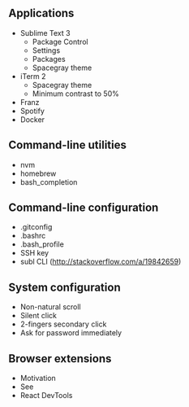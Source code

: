 ## Applications

* Sublime Text 3
  * Package Control
  * Settings
  * Packages
  * Spacegray theme
* iTerm 2
  * Spacegray theme
  * Minimum contrast to 50%
* Franz
* Spotify
* Docker

## Command-line utilities

* nvm
* homebrew
* bash_completion

## Command-line configuration

* .gitconfig
* .bashrc
* .bash_profile
* SSH key
* subl CLI (http://stackoverflow.com/a/19842659)

## System configuration

* Non-natural scroll
* Silent click
* 2-fingers secondary click
* Ask for password immediately

## Browser extensions

* Motivation
* See
* React DevTools
